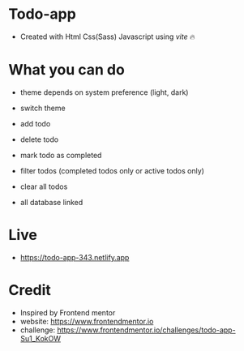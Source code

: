 # Todo-app

- Created with Html Css(Sass) Javascript using _vite_ 🔥

# What you can do

- theme depends on system preference (light, dark)

- switch theme

- add todo

- delete todo

- mark todo as completed

- filter todos (completed todos only or active todos only)

- clear all todos

- all database linked

# Live

- https://todo-app-343.netlify.app

# Credit

- Inspired by Frontend mentor
- website: https://www.frontendmentor.io
- challenge: https://www.frontendmentor.io/challenges/todo-app-Su1_KokOW
